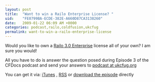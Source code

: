 ```yaml
---
layout: post
title:  "Want to win a Railo Enterprise License? "
uid:	"FE0799BA-ECDE-382E-A660D87CA3138260"
date:   2009-01-22 06:09 AM +0000
categories: podcast,railo,coldfusion,ukcfug
permalink: want-to-win-a-railo-enterprise-license
---
```

<p>
Would you like to own a <a href="http://www.railo-technologies.com/en/index.cfm?treeID=151" title="Railo 3.0: Railo enterprise"> Railo 3.0 Enterprise</a> license all of your own? I am sure you would! 
</p>

<p>
	All you have to do is answer the question posed during Episode 3 of the CFDocs podcast and send your answers to <a href="mailto:&#x70;&#x6F;&#x64;&#x63;&#x61;&#x73;&#x74;&#x40;&#x75;&#x6B;&#x63;&#x66;&#x75;&#x67;&#x2E;&#x6F;&#x72;&#x67;">podcast at ukcfug.org</a>	
</p>

<p>
	You can get it via: 
	<a href="http://itunes.apple.com/WebObjects/MZStore.woa/wa/viewPodcast?id=152536611" title="iTunes Download">iTunes</a> , <a href="http://markdrew.libsyn.com/rss" title="RSS Feed">RSS</a> or <a href="http://media.libsyn.com/media/markdrew/ukcfug_20090113.m4a" title="Download directly">download the episode</a> directly
	
</p>